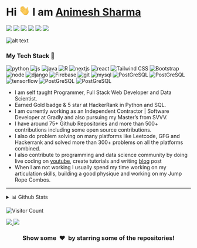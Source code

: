 # Hi <img src="https://raw.githubusercontent.com/ABSphreak/ABSphreak/master/gifs/Hi.gif" width="30px"> I am [Animesh Sharma](https://thisisanimeshsharma.herokuapp.com/)

[<img height="30" src="https://img.shields.io/badge/twitter-%231DA1F2.svg?&style=for-the-badge&logo=twitter&logoColor=white" />][twitter]
[<img height="30" src = "https://img.shields.io/badge/Youtube-%23E4405F.svg?&style=for-the-badge&logo=Youtube&logoColor=white">][youtube]
[<img height="30" src="https://img.shields.io/badge/Blog-grey.svg?&style=for-the-badge&logo=dev.to&logoColor=white" />][blog]
[<img height="30" src="https://img.shields.io/badge/linkedin-blue.svg?&style=for-the-badge&logo=linkedin&logoColor=white" />][linkedin]
[<img height="30" src="https://img.shields.io/badge/leetcode-orange.svg?&style=for-the-badge&logo=leetcode&logoColor=white" />][leetcode]
[<img height="30" src="https://img.shields.io/badge/Hackerrank-gr.svg?&style=for-the-badge&logo=hackerrank&logoColor=white" />][hackerrank]

![alt text](https://github.com/animesharma3/animesharma3/blob/main/github_art.png?raw=true)

### My Tech Stack 🧰

<p align="left">
<img src="https://cdn3.iconfinder.com/data/icons/logos-and-brands-adobe/512/267_Python-512.png" alt="python" width="40" height="40"/> 
<img src="https://upload.wikimedia.org/wikipedia/commons/thumb/9/99/Unofficial_JavaScript_logo_2.svg/2048px-Unofficial_JavaScript_logo_2.svg.png" alt="js" height="40"/> 
<img src="https://brandslogos.com/wp-content/uploads/images/large/java-logo-1.png" alt="java" height="40"/> 
<img src="https://upload.wikimedia.org/wikipedia/commons/c/c1/Rlogo.png" alt="R" height="40"/> 
<img src="https://www.rlogical.com/wp-content/uploads/2021/08/Rlogical-Blog-Images-thumbnail.png" alt="nextjs" height="40"/> 
<img src="https://upload.wikimedia.org/wikipedia/commons/thumb/a/a7/React-icon.svg/1200px-React-icon.svg.png" alt="react" height="40"/> 
<img src="https://upload.wikimedia.org/wikipedia/commons/thumb/d/d5/Tailwind_CSS_Logo.svg/2048px-Tailwind_CSS_Logo.svg.png" alt="Tailwind CSS" width="40" height="40"/>
<img src="https://upload.wikimedia.org/wikipedia/commons/thumb/b/b2/Bootstrap_logo.svg/1280px-Bootstrap_logo.svg.png" alt="Bootstrap" width="40" height="40"/>
<img src="https://everythingiknows.com/wp-content/uploads/2022/04/node-js-new.png" alt="node" height="40"/> 
<img src="https://uxwing.com/wp-content/themes/uxwing/download/brands-and-social-media/django-icon.png" alt="django" height="40"/> 
<img src="https://firebase.google.com/static/downloads/brand-guidelines/PNG/logo-vertical.png" alt="Firebase" width="40" height="40"/> 
<img src="https://www.vectorlogo.zone/logos/git-scm/git-scm-icon.svg" alt="git" width="40" height="40"/> 
<img src="https://i.pinimg.com/originals/50/f1/58/50f1582a95bdac10f1c3fa295c8b947b.png" alt="mysql" width="40" height="40"/>
<img src="https://upload.wikimedia.org/wikipedia/commons/2/29/Postgresql_elephant.svg" alt="PostGreSQL" width="40" height="40"/>
<img src="https://cdn.iconscout.com/icon/free/png-256/mongodb-3-1175138.png" alt="PostGreSQL" width="40" height="40"/>
<img src="https://upload.wikimedia.org/wikipedia/commons/thumb/2/2d/Tensorflow_logo.svg/1200px-Tensorflow_logo.svg.png" alt="tensorflow" width="40" height="40"/>
<img src="https://cdn-images-1.medium.com/max/1200/1*z0grEcFmF5wUdY8JGVOmiw.png" alt="PostGreSQL" width="40" height="40"/>
<img src="https://upload.wikimedia.org/wikipedia/commons/thumb/a/ae/Keras_logo.svg/1200px-Keras_logo.svg.png" alt="PostGreSQL" width="40" height="40"/>

</p>

- I am self taught Programmer, Full Stack Web Developer and Data Scientist.
- Earned Gold badge & 5 star at HackerRank in Python and SQL.
- I am currently working as an Independent Contractor | Software Developer at Gradly and also pursuing my Master’s from SVVV.
- I have around 75+ Github Repositories and more than 500+ contributions including some open source contributions.
- I also do problem solving on many platforms like Leetcode, GFG and Hackerrank and solved more than 300+ problems on all the platforms combined.
- I also contribute to programming and data science community by doing live coding on [youtube][youtube], create tutorials and writing [blog][blog] post
- When I am not working I usually spend my time working on my articulation skills, building a good physique and working on my Jump Rope Combos.
  <!--* 🏠 Hogwarts House: Griffindor-->
  <!--* If you play Call of Duty- add me: Blackhood@00-->
  <!--* I am currently learning Docker-->
  <!--* I’m currently working on my portfolio. -->
  <!-- * Ask me about anything, I'll be happy to help.-->
  <!-- -->
  <!--* I'm looking to collaborate on Open source project for Hacktoberfest-->

---

 <details>
<summary>📊 Github Stats</summary>

<p align="center"> <img src="https://github-readme-stats.vercel.app/api?username=animesharma&show_icons=true&theme=gotham" alt="Animesh Sharma | Stats" />

</details>

![Visitor Count](https://profile-counter.glitch.me/{animesharma3}/count.svg)

<a href="https://github.com/animesharma3">
  <img height="180em" src="https://github-readme-stats.vercel.app/api?username=animesharma3&theme=buefy&show_icons=true" />
  <img height="180em" src="https://github-readme-stats.vercel.app/api/top-langs/?username=animesharma3&theme=buefy&layout=compact" />
</a>

[twitter]: https://twitter.com/animesharma3
[youtube]: https://www.youtube.com/channel/UChT5WV2yvbwkwP3-deAHICg
[blog]: https://dev.to/animesharma3
[gmail]: mailto:animesharma3@gmail.com
[linkedin]: https://www.linkedin.com/in/animesharma3/
[hackerrank]: https://www.hackerrank.com/animesharma3
[leetcode]: https://leetcode.com/animesharma3/
[gfg]: https://auth.geeksforgeeks.org/user/animeshsharma6

<h3 align="center">Show some &nbsp;❤️&nbsp; by starring some of the repositories!</h3>
